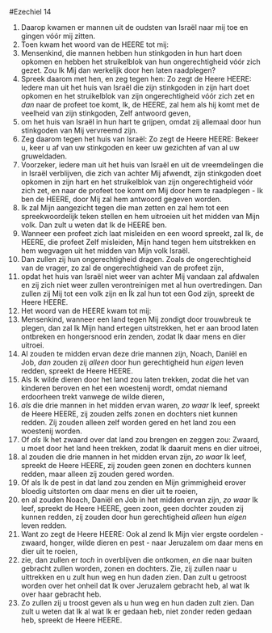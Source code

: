 #Ezechiel 14
1. Daarop kwamen er mannen uit de oudsten van Israël naar mij toe en gingen vóór mij zitten.
2. Toen kwam het woord van de HEERE tot mij:
3. Mensenkind, die mannen hebben hun stinkgoden in hun hart doen opkomen en hebben het struikelblok van hun ongerechtigheid vóór zich gezet. Zou Ik Mij dan werkelijk door hen laten raadplegen?
4. Spreek daarom met hen, en zeg tegen hen: Zo zegt de Heere HEERE: Iedere man uit het huis van Israël die zijn stinkgoden in zijn hart doet opkomen en het struikelblok van zijn ongerechtigheid vóór zich zet en *dan* naar de profeet toe komt, Ik, de HEERE, zal hem als hij komt met de veelheid van zijn stinkgoden, Zelf antwoord geven,
5. om het huis van Israël in hun hart te grijpen, omdat zij allemaal door hun stinkgoden van Mij vervreemd zijn.
6. Zeg daarom tegen het huis van Israël: Zo zegt de Heere HEERE: Bekeer u, keer u af van uw stinkgoden en keer uw gezichten af van al uw gruweldaden.
7. Voorzeker, iedere man uit het huis van Israël en uit de vreemdelingen die in Israël verblijven, die zich van achter Mij afwendt, zijn stinkgoden doet opkomen in zijn hart en het struikelblok van zijn ongerechtigheid vóór zich zet, en naar de profeet toe komt om Mij door hem te raadplegen - Ik ben de HEERE, door Mij zal hem antwoord gegeven worden.
8. Ik zal Mijn aangezicht tegen die man zetten en zal hem tot een spreekwoordelijk teken stellen en hem uitroeien uit het midden van Mijn volk. Dan zult u weten dat Ik de HEERE ben.
9. Wanneer een profeet zich laat misleiden en een woord spreekt, zal Ik, de HEERE, die profeet Zelf misleiden, Mijn hand tegen hem uitstrekken en hem wegvagen uit het midden van Mijn volk Israël.
10. Dan zullen zij hun ongerechtigheid dragen. Zoals de ongerechtigheid van de vrager, zo zal de ongerechtigheid van de profeet zijn,
11. opdat het huis van Israël niet weer van achter Mij vandaan zal afdwalen en zij zich niet weer zullen verontreinigen met al hun overtredingen. Dan zullen zij Mij tot een volk zijn en Ík zal hun tot een God zijn, spreekt de Heere HEERE.
12. Het woord van de HEERE kwam tot mij:
13. Mensenkind, wanneer een land tegen Mij zondigt door trouwbreuk te plegen, dan zal Ik Mijn hand ertegen uitstrekken, het er aan brood laten ontbreken en hongersnood erin zenden, zodat Ik daar mens en dier uitroei.
14. Al zouden te midden ervan deze drie mannen zijn, Noach, Daniël en Job, *dan* zouden zij *alleen* door hun gerechtigheid hun *eigen* leven redden, spreekt de Heere HEERE.
15. Als Ik wilde dieren door het land zou laten trekken, zodat die het van kinderen beroven en het een woestenij wordt, omdat niemand erdoorheen trekt vanwege de wilde dieren,
16. *als* die drie mannen in het midden ervan waren, *zo waar* Ik leef, spreekt de Heere HEERE, zij zouden zelfs zonen en dochters niet kunnen redden. Zíj zouden alleen zelf worden gered en het land zou een woestenij worden.
17. Of *als* Ik het zwaard over dat land zou brengen en zeggen zou: Zwaard, u moet door het land heen trekken, zodat Ik daaruit mens en dier uitroei,
18. al zouden die drie mannen in het midden ervan zijn, *zo waar* Ik leef, spreekt de Heere HEERE, zij zouden geen zonen en dochters kunnen redden, maar alleen zíj zouden gered worden.
19. Of als Ik de pest in dat land zou zenden en Mijn grimmigheid erover bloedig uitstorten om daar mens en dier uit te roeien,
20. en al zouden Noach, Daniël en Job in het midden ervan zijn, *zo waar* Ik leef, spreekt de Heere HEERE, geen zoon, geen dochter zouden zij kunnen redden, zíj zouden door hun gerechtigheid *alleen* hun *eigen* leven redden.
21. Want zo zegt de Heere HEERE: Ook al zend Ik Mijn vier ergste oordelen - zwaard, honger, wilde dieren en pest - naar Jeruzalem om daar mens en dier uit te roeien,
22. zie, dan zullen er *toch* in overblijven die ontkomen, *en* die naar buiten gebracht zullen worden, zonen en dochters. Zie, zij zullen naar u uittrekken en u zult hun weg en hun daden zien. Dan zult u getroost worden over het onheil dat Ik over Jeruzalem gebracht heb, al wat Ik over haar gebracht heb.
23. Zo zullen zij u troost geven als u hun weg en hun daden zult zien. Dan zult u weten dat Ik al wat Ik er gedaan heb, niet zonder reden gedaan heb, spreekt de Heere HEERE.

